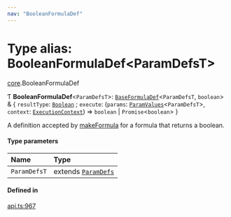 ```yaml
---
nav: "BooleanFormulaDef"
---
```

# Type alias: BooleanFormulaDef<ParamDefsT\>

[core](../modules/core.md).BooleanFormulaDef

Ƭ **BooleanFormulaDef**<`ParamDefsT`\>: [`BaseFormulaDef`](../interfaces/core.BaseFormulaDef.md)<`ParamDefsT`, `boolean`\> & { `resultType`: [`Boolean`](../enums/core.ValueType.md#boolean) ; `execute`: (`params`: [`ParamValues`](core.ParamValues.md)<`ParamDefsT`\>, `context`: [`ExecutionContext`](../interfaces/core.ExecutionContext.md)) => `boolean` \| `Promise`<`boolean`\>  }

A definition accepted by [makeFormula](../functions/core.makeFormula.md) for a formula that returns a boolean.

#### Type parameters

| Name | Type |
| :------ | :------ |
| `ParamDefsT` | extends [`ParamDefs`](core.ParamDefs.md) |

#### Defined in

[api.ts:967](https://github.com/coda/packs-sdk/blob/main/api.ts#L967)
